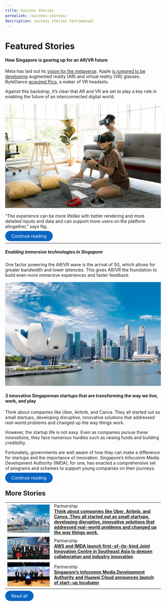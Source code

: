 ```yaml
---
title: Success Stories
permalink: /success-stories/
description: success stories testimonial
---
```

# Featured Stories

#### How Singapore is gearing up for an AR/VR future

Meta has laid out its [vision for the metaverse](https://tech.fb.com/ar-vr/2021/10/connect-2021-our-vision-for-the-metaverse/). Apple [is rumored to be developing](https://www.macrumors.com/roundup/apple-glasses/) augmented reality (AR) and virtual reality (VR) glasses. ByteDance [acquired Pico](https://www.cnbc.com/2021/08/30/tiktok-owner-bytedance-acquires-pico-and-takes-first-step-into-virtual-reality.html), a maker of VR headsets.

Against this backdrop, it’s clear that AR and VR are set to play a key role in enabling the future of an interconnected digital world.

![How Singapore is gearing up for an AR/VR future](/images/Success%20stories/ARVR%20advertorial.png)

“The experience can be more lifelike with better rendering and more detailed inputs and data and can support more users on the platform altogether,” says Ng.

<a href="/stories/how-singapore-is-gearing-up-for-an-ar-vr-future/" target="_blank" style="background-color: #0A66C2; color: white; text-decoration: none; border-radius: 100px; padding-left: 20px; padding-right: 20px; padding-top:8px; padding-bottom:8px">Continue reading</a>

---

##### Enabling immersive technologies in Singapore

One factor powering the AR/VR wave is the arrival of 5G, which allows for greater bandwidth and lower latencies. This gives AR/VR the foundation to build even more immersive experiences and faster feedback.




![](/images/Success%20stories/PIXEL%20x%20EED%20.jpg)

#### 3 innovative Singaporean startups that are transforming the way we live, work, and play

Think about companies like Uber, Airbnb, and Canva. They all started out as small startups, developing disruptive, innovative solutions that addressed real-world problems and changed up the way things work.

However, the startup life is not easy. Even as companies pursue these innovations, they face numerous hurdles such as raising funds and building credibility. 

Fortunately, governments are well aware of how they can make a difference for startups and the importance of innovation. Singapore’s Infocomm Media Development Authority (IMDA), for one, has enacted a comprehensive set of programs and schemes to support young companies on their journeys.

<a href="/stories/pixel-incubatee-eed/" target="_blank" style="background-color: #0A66C2; color: white; text-decoration: none; border-radius: 100px; padding-left: 20px; padding-right: 20px; padding-top:8px; padding-bottom:8px">Continue reading</a>


## More Stories

<table>
	<tr>
		<td style="width:30%; vertical-align:middle; border-bottom: 0.75px solid lightgrey">
			<img src="/images/Success%20stories/PIXEL%20x%20EED%20.jpg">
		</td>
		<td style="vertical-align:middle; ">Partnership
			<br><b><a href="/stories/how-singapore-is-gearing-up-for-an-ar-vr-future/" target="_blank">Think about companies like Uber, Airbnb, and Canva. They all started out as small startups, developing disruptive, innovative solutions that addressed real-world problems and changed up the way things work.</a></b>
		</td>
    </tr>
	<tr>
		<td style="width:30%; vertical-align:middle; border-bottom: 0.75px solid lightgrey">
			<img src="/images/Success%20stories/AWS%20JIC.jpg">
		</td>
		<td style="vertical-align:middle; ">Partnership
			<br><b><a href="/stories/aws-jic/" target="_blank">AWS and IMDA launch first-of-its-kind Joint Innovation Centre in Southeast Asia to deepen collaboration and industry innovation</a></b>
		</td>
    </tr>
		<tr>
		<td style="width:30%; vertical-align:middle;">
			<img src="/images/Success%20stories/Huawei%20spark%20incubator%20programme%20.jpg">
		</td>
		<td style="vertical-align:middle;">Partnership
			<br><b><a href="/stories/pixel-huawei-spark-incubation/" target="_blank">Singapore’s Infocomm Media Development Authority and Huawei Cloud announces launch of start-up incubator</a></b>
		</td>
    </tr>
</table>

<a href="/stories/pixel-incubatee-eed/" style="background-color: #0A66C2; color: white; text-decoration: none; border-radius: 100px; padding-left: 20px; padding-right: 20px; padding-top:8px; padding-bottom:8px">Read all</a>